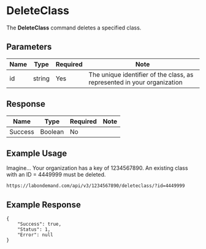 # DeleteClass

The **DeleteClass** command deletes a specified class.

## Parameters

|Name|Type|Required|Note|
|--- |--- |--- |--- |
|id|string|Yes|The unique identifier of the class, as represented in your organization|

## Response

|Name|Type|Required|Note|
|--- |--- |--- |--- |
|Success|Boolean|No|

## Example Usage

Imagine… Your organization has a key of 1234567890. An existing class with an ID = 4449999 must be deleted.

```
https://labondemand.com/api/v3/1234567890/deleteclass/?id=4449999
```

## Example Response

```
{
    "Success": true,
    "Status": 1,
    "Error": null
}
```



